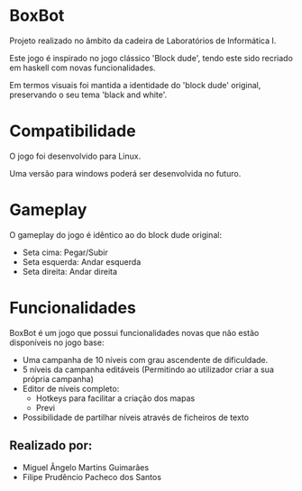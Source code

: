 # BoxBot
Projeto realizado no âmbito da cadeira de Laboratórios de Informática I. 

Este jogo é inspirado no jogo clássico 'Block dude', tendo este sido recriado em haskell com novas funcionalidades.

Em termos visuais foi mantida a identidade do 'block dude' original, preservando o seu tema 'black and white'. 

# Compatibilidade
O jogo foi desenvolvido para Linux. 

Uma versão para windows poderá ser desenvolvida no futuro.

# Gameplay
O gameplay do jogo é idêntico ao do block dude original:
- Seta cima: Pegar/Subir
- Seta esquerda: Andar esquerda
- Seta direita: Andar direita

# Funcionalidades
BoxBot é um jogo que possui funcionalidades novas que não estão disponíveis no jogo base:
- Uma campanha de 10 níveis com grau ascendente de dificuldade.
- 5 níveis da campanha editáveis (Permitindo ao utilizador criar a sua própria campanha)
- Editor de níveis completo: 
    - Hotkeys para facilitar a criação dos mapas
    - Previ 
- Possibilidade de partilhar níveis através de ficheiros de texto

## Realizado por:
-  Miguel Ângelo Martins Guimarães
-  Filipe Prudêncio Pacheco dos Santos